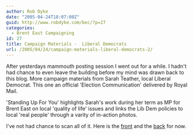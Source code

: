 ```yaml
---
author: Rob Dyke
date: "2005-04-24T18:07:00Z"
guid: http://www.robdyke.com/bec/?p=27
categories:
  - Brent East Campaigning
id: 27
title: Campaign Materials -  Liberal Democrats
url: /2005/04/24/campaign-materials-liberal-democrats-2/
---
```

After yesterdays mammouth posting session I went out for a while. I hadn't had chance to even leave the building before my mind was drawn back to this blog. More campaign materials from Sarah Teather, local Liberal Democrat. This one an official 'Election Communication' delivered by Royal Mail.

'Standing Up For You' highlights Sarah's work during her term as MP for Brent East on local 'quality of life' issues and links the Lib Dem policies to local 'real people' through a varity of in-action photos.

I've not had chance to scan all of it. Here is the [front](http://www.comwifinet.com/becampaign/st-standingup4u-front.jpg) and the [back](http://www.comwifinet.com/becampaign/st-standingup4u-back.jpg) for now.